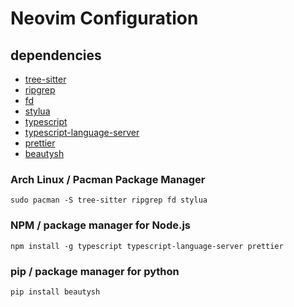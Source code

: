 # Neovim Configuration

## dependencies
* [tree-sitter](https://github.com/tree-sitter/tree-sitter)
* [ripgrep](https://github.com/BurntSushi/ripgrep)
* [fd](https://github.com/sharkdp/fd)
* [stylua](https://github.com/JohnnyMorganz/StyLua)
* [typescript](https://github.com/microsoft/TypeScript)
* [typescript-language-server](https://github.com/typescript-language-server/typescript-language-server)
* [prettier](https://github.com/prettier/prettier)
* [beautysh](https://github.com/lovesegfault/beautysh)

### Arch Linux / Pacman Package Manager
```
sudo pacman -S tree-sitter ripgrep fd stylua
```

### NPM / package manager for Node.js
```
npm install -g typescript typescript-language-server prettier
```

### pip / package manager for python
```
pip install beautysh
```
